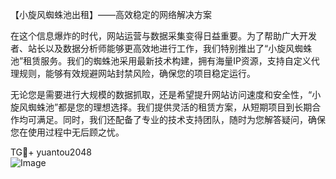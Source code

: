 【小旋风蜘蛛池出租】——高效稳定的网络解决方案

在这个信息爆炸的时代，网站运营与数据采集变得日益重要。为了帮助广大开发者、站长以及数据分析师能够更高效地进行工作，我们特别推出了“小旋风蜘蛛池”租赁服务。我们的蜘蛛池采用最新技术构建，拥有海量IP资源，支持自定义代理规则，能够有效规避网站封禁风险，确保您的项目稳定运行。

无论您是需要进行大规模的数据抓取，还是希望提升网站访问速度和安全性，“小旋风蜘蛛池”都是您的理想选择。我们提供灵活的租赁方案，从短期项目到长期合作均可满足。同时，我们还配备了专业的技术支持团队，随时为您解答疑问，确保您在使用过程中无后顾之忧。

TG💪+ yuantou2048  
![Image](https://github.com/user-attachments/assets/42a5a4a5-fea9-4a1d-8aa0-73e57e430cca)